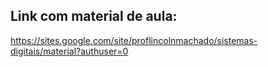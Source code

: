 ## Link com material de aula:
https://sites.google.com/site/proflincolnmachado/sistemas-digitais/material?authuser=0

